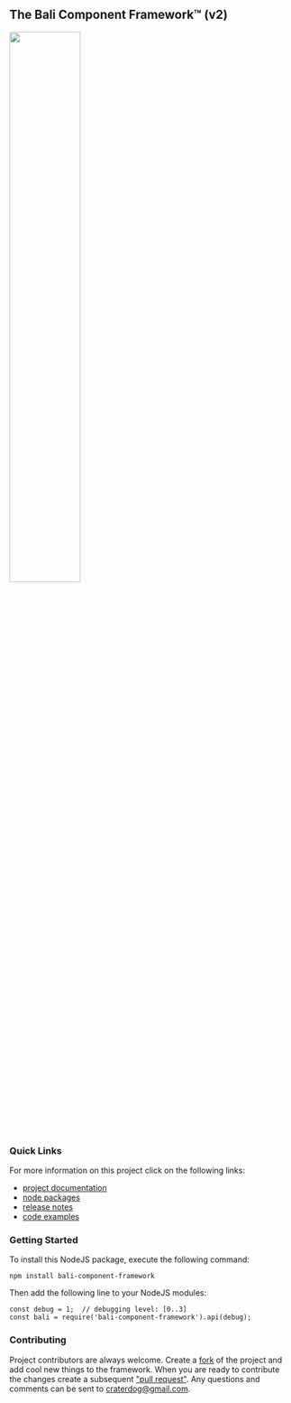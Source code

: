 ## The Bali Component Framework™ (v2)
<img src="https://craterdog.com/images/CraterDogLogo.png" width="50%">

### Quick Links
For more information on this project click on the following links:
 * [project documentation](https://github.com/craterdog-bali/js-bali-component-framework/wiki)
 * [node packages](https://www.npmjs.com/package/bali-component-framework)
 * [release notes](https://github.com/craterdog-bali/js-bali-component-framework/wiki/release-notes)
 * [code examples](https://github.com/craterdog-bali/js-bali-component-framework/wiki/code-examples)

### Getting Started
To install this NodeJS package, execute the following command:
```
npm install bali-component-framework
```
Then add the following line to your NodeJS modules:
```
const debug = 1;  // debugging level: [0..3]
const bali = require('bali-component-framework').api(debug);
```

### Contributing
Project contributors are always welcome. Create a
[fork](https://github.com/craterdog-bali/js-bali-component-framework) of the project and add cool
new things to the framework. When you are ready to contribute the changes create a subsequent
["pull request"](https://help.github.com/articles/about-pull-requests/). Any questions and
comments can be sent to [craterdog@gmail.com](mailto:craterdog@gmail.com).
